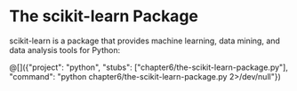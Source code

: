 # The scikit-learn Package

scikit-learn is a package that provides machine learning, data mining,
and data analysis tools for Python:

@[]({"project": "python", "stubs": ["chapter6/the-scikit-learn-package.py"], "command": "python chapter6/the-scikit-learn-package.py 2>/dev/null"})
